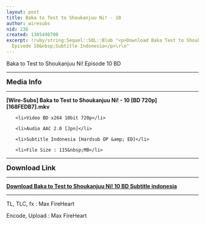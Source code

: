 ```yaml
---
layout: post
title: Baka to Test to Shoukanjuu Ni! - 10
author: wiresubs
nid: 236
created: 1385498700
excerpt: !ruby/string:Sequel::SQL::Blob "<p>Download Baka Test to Shoukanjuu Ni! BD
  Episode 10&nbsp;Subtitle Indonesia</p>\r\n"
---
```

<p class="rtecenter">Baka to Test to Shoukanjuu Ni! Episode 10&nbsp;BD</p>

<hr />
<p><strong><span style="font-size:18px">Media Info</span></strong></p>

<hr />
<p><strong>[Wire-Subs] Baka to Test to Shoukanjuu Ni! - 10 [BD 720p][168FEDB7].mkv</strong></p>

<ul>
	<li>Video BD x264 10bit 720p</li>
	<li>Audio AAC 2.0 [Jpn]</li>
	<li>Subtitle Indonesia [Hardsub OP &amp; ED]</li>
	<li>File Size : 115&nbsp;MB</li>
</ul>

<hr />
<p><span style="font-size:18px"><strong>Download Link</strong></span></p>

<hr />
<p><strong><a href="http://d.wire-subs.com/1hgsIH6" target="_blank">Download Baka to Test to Shoukanjuu Ni! 10&nbsp;BD Subtitle indonesia</a></strong></p>

<hr />
<p>TL, TLC, fx&nbsp;: Max FireHeart<br />
Encode, Upload : Max FireHeart</p>
